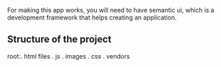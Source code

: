 For making this app works, you will need to have semantic ui, which is a development framework that helps creating an application.

## Structure of the project
root:. html files 
     . js
     . images
     . css
     . vendors
